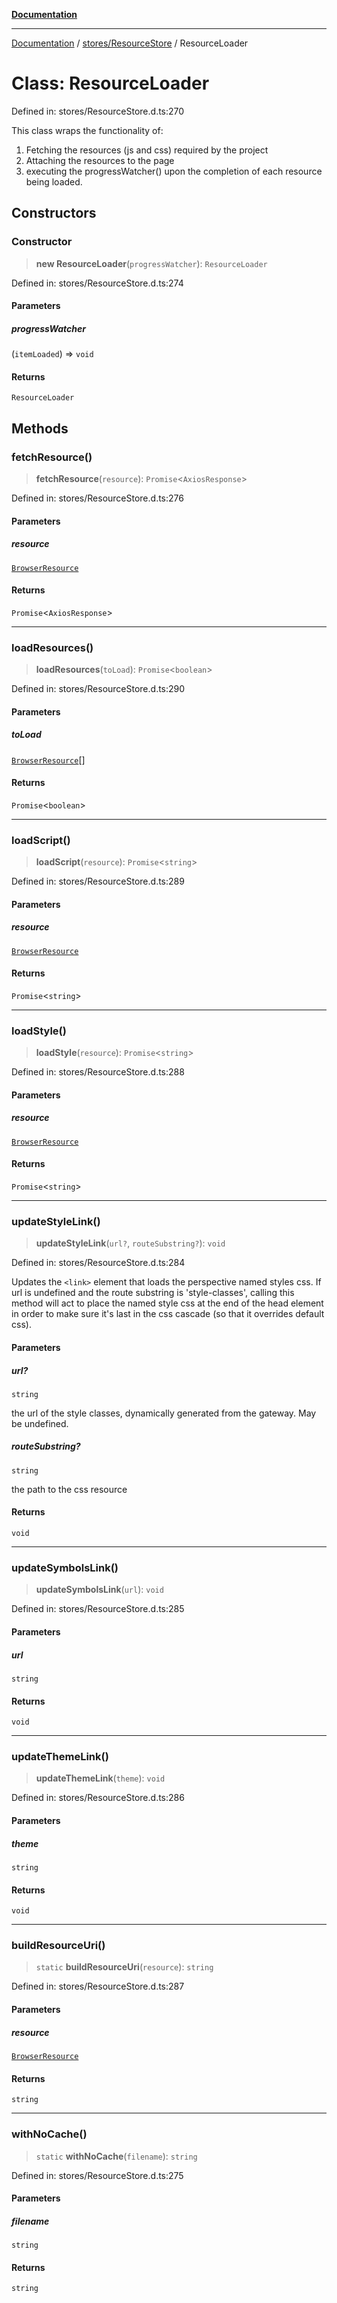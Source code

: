 [**Documentation**](../../../index.md)

***

[Documentation](../../../index.md) / [stores/ResourceStore](../index.md) / ResourceLoader

# Class: ResourceLoader

Defined in: stores/ResourceStore.d.ts:270

This class wraps the functionality of:
1. Fetching the resources (js and css) required by the project
2. Attaching the resources to the page
3. executing the progressWatcher() upon the completion of each resource being loaded.

## Constructors

### Constructor

> **new ResourceLoader**(`progressWatcher`): `ResourceLoader`

Defined in: stores/ResourceStore.d.ts:274

#### Parameters

##### progressWatcher

(`itemLoaded`) => `void`

#### Returns

`ResourceLoader`

## Methods

### fetchResource()

> **fetchResource**(`resource`): `Promise`\<`AxiosResponse`\>

Defined in: stores/ResourceStore.d.ts:276

#### Parameters

##### resource

[`BrowserResource`](../interfaces/BrowserResource.md)

#### Returns

`Promise`\<`AxiosResponse`\>

***

### loadResources()

> **loadResources**(`toLoad`): `Promise`\<`boolean`\>

Defined in: stores/ResourceStore.d.ts:290

#### Parameters

##### toLoad

[`BrowserResource`](../interfaces/BrowserResource.md)[]

#### Returns

`Promise`\<`boolean`\>

***

### loadScript()

> **loadScript**(`resource`): `Promise`\<`string`\>

Defined in: stores/ResourceStore.d.ts:289

#### Parameters

##### resource

[`BrowserResource`](../interfaces/BrowserResource.md)

#### Returns

`Promise`\<`string`\>

***

### loadStyle()

> **loadStyle**(`resource`): `Promise`\<`string`\>

Defined in: stores/ResourceStore.d.ts:288

#### Parameters

##### resource

[`BrowserResource`](../interfaces/BrowserResource.md)

#### Returns

`Promise`\<`string`\>

***

### updateStyleLink()

> **updateStyleLink**(`url?`, `routeSubstring?`): `void`

Defined in: stores/ResourceStore.d.ts:284

Updates the `<link>` element that loads the perspective named styles css.  If url is undefined and the route
substring is 'style-classes', calling this method will act to place the named style css at the end of the head
element in order to make sure it's last in the css cascade (so that it overrides default css).

#### Parameters

##### url?

`string`

the url of the style classes, dynamically generated from the gateway.  May be undefined.

##### routeSubstring?

`string`

the path to the css resource

#### Returns

`void`

***

### updateSymbolsLink()

> **updateSymbolsLink**(`url`): `void`

Defined in: stores/ResourceStore.d.ts:285

#### Parameters

##### url

`string`

#### Returns

`void`

***

### updateThemeLink()

> **updateThemeLink**(`theme`): `void`

Defined in: stores/ResourceStore.d.ts:286

#### Parameters

##### theme

`string`

#### Returns

`void`

***

### buildResourceUri()

> `static` **buildResourceUri**(`resource`): `string`

Defined in: stores/ResourceStore.d.ts:287

#### Parameters

##### resource

[`BrowserResource`](../interfaces/BrowserResource.md)

#### Returns

`string`

***

### withNoCache()

> `static` **withNoCache**(`filename`): `string`

Defined in: stores/ResourceStore.d.ts:275

#### Parameters

##### filename

`string`

#### Returns

`string`
